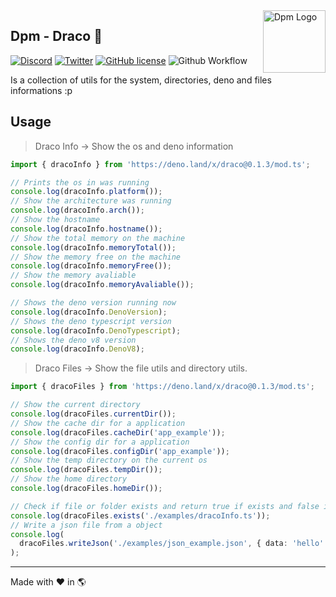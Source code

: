 <img src="https://avatars.githubusercontent.com/u/97813425" align="right" alt="Dpm Logo" width="100">

## Dpm - Draco :sauropod:

[![Discord](https://img.shields.io/discord/932381618851692565?label=Discord&logo=discord&logoColor=white)](https://discord.gg/Um27YPJKud)
[![Twitter](https://img.shields.io/twitter/follow/dpm_land?label=Dpm%20Land&style=social)](https://twitter.com/intent/follow?screen_name=dpm_land)
[![GitHub license](https://img.shields.io/github/license/dpmland/cli?label=License)](./LICENSE)
![Github Workflow](https://img.shields.io/github/workflow/status/dpmland/cli/CI)

Is a collection of utils for the system, directories, deno and files
informations :p

## Usage

> Draco Info -> Show the os and deno information

```ts
import { dracoInfo } from 'https://deno.land/x/draco@0.1.3/mod.ts';

// Prints the os in was running
console.log(dracoInfo.platform());
// Show the architecture was running
console.log(dracoInfo.arch());
// Show the hostname
console.log(dracoInfo.hostname());
// Show the total memory on the machine
console.log(dracoInfo.memoryTotal());
// Show the memory free on the machine
console.log(dracoInfo.memoryFree());
// Show the memory avaliable
console.log(dracoInfo.memoryAvaliable());

// Shows the deno version running now
console.log(dracoInfo.DenoVersion);
// Shows the deno typescript version
console.log(dracoInfo.DenoTypescript);
// Shows the deno v8 version
console.log(dracoInfo.DenoV8);
```

> Draco Files -> Show the file utils and directory utils.

```ts
import { dracoFiles } from 'https://deno.land/x/draco@0.1.3/mod.ts';

// Show the current directory
console.log(dracoFiles.currentDir());
// Show the cache dir for a application
console.log(dracoFiles.cacheDir('app_example'));
// Show the config dir for a application
console.log(dracoFiles.configDir('app_example'));
// Show the temp directory on the current os
console.log(dracoFiles.tempDir());
// Show the home directory
console.log(dracoFiles.homeDir());

// Check if file or folder exists and return true if exists and false if not
console.log(dracoFiles.exists('./examples/dracoInfo.ts'));
// Write a json file from a object
console.log(
  dracoFiles.writeJson('./examples/json_example.json', { data: 'hello' }),
);
```

---

Made with :heart: in :earth_americas:
